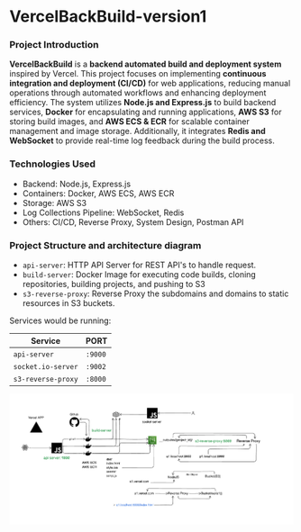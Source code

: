 # VercelBackBuild-version1

### Project Introduction

**VercelBackBuild** is a **backend automated build and deployment system** inspired by Vercel. This project focuses on implementing **continuous integration and deployment (CI/CD)** for web applications, reducing manual operations through automated workflows and enhancing deployment efficiency. The system utilizes **Node.js and Express.js** to build backend services, **Docker** for encapsulating and running applications, **AWS S3** for storing build images, and **AWS ECS & ECR** for scalable container management and image storage. Additionally, it integrates **Redis and WebSocket** to provide real-time log feedback during the build process.

### Technologies Used

- Backend: Node.js, Express.js
- Containers: Docker, AWS ECS, AWS ECR
- Storage: AWS S3
- Log Collections Pipeline: WebSocket, Redis
- Others: CI/CD, Reverse Proxy, System Design, Postman API

### Project Structure and architecture diagram

- `api-server`: HTTP API Server for REST API's to handle request.
- `build-server`: Docker Image for executing code builds, cloning repositories, building projects, and pushing to S3
- `s3-reverse-proxy`: Reverse Proxy the subdomains and domains to static resources in S3 buckets.

Services would be running:

| Service            | PORT    |
| ------------------ | ------- |
| `api-server`       | `:9000` |
| `socket.io-server` | `:9002` |
| `s3-reverse-proxy` | `:8000` |


![Architecture diagram](https://github.com/Reneechang17/VercelBackBuild-v1/blob/main/system-design-pic/v1.jpg)
